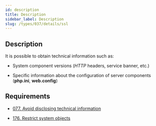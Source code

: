 ```yaml
---
id: description
title: Description
sidebar_label: Description
slug: /types/037/details/ssl
---
```


## Description

It is possible to obtain technical information such as:

- System component versions (*HTTP* headers, service banner, etc.)

- Specific information about the configuration of server components
(**php.ini**, **web.config**)

## Requirements

- [077. Avoid disclosing technical information](/criteria/logs/077)

- [176. Restrict system objects](/criteria/data/176)
